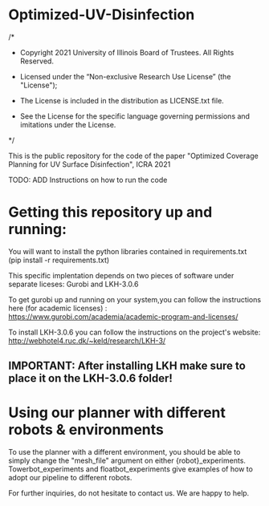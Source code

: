 # Optimized-UV-Disinfection

/*

* Copyright 2021 University of Illinois Board of Trustees. All Rights Reserved.

* Licensed under the “Non-exclusive Research Use License” (the "License");

* The License is included in the distribution as LICENSE.txt file.

* See the License for the specific language governing permissions and imitations under the License.

*/

This is the public repository for the code of the paper "Optimized Coverage Planning for UV Surface Disinfection", ICRA 2021

TODO: ADD Instructions on how to run the code

# Getting this repository up and running:

You will want to install the python libraries contained in requirements.txt (pip install -r requirements.txt)

This specific implentation depends on two pieces of software under separate liceses: Gurobi and LKH-3.0.6

To get gurobi up and running on your system,you can follow the instructions here (for academic licenses) :       https://www.gurobi.com/academia/academic-program-and-licenses/

To install LKH-3.0.6 you can follow the instructions on the project's website: http://webhotel4.ruc.dk/~keld/research/LKH-3/

## IMPORTANT: After installing LKH make sure to place it on the LKH-3.0.6 folder! 

# Using our planner with different robots & environments

To use the planner with a different environment, you should be able to simply change the "mesh_file" argument on either {robot}_experiments.
Towerbot_experiments and floatbot_experiments give examples of how to adopt our pipeline to different robots. 

For further inquiries, do not hesitate to contact us. We are happy to help.
